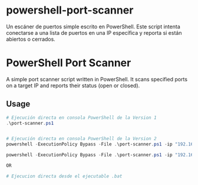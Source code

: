 # powershell-port-scanner
Un escáner de puertos simple escrito en PowerShell. Este script intenta conectarse a una lista de puertos en una IP específica y reporta si están abiertos o cerrados.


# PowerShell Port Scanner

A simple port scanner script written in PowerShell. It scans specified ports on a target IP and reports their status (open or closed).

## Usage

```powershell
# Ejecución directa en consola PowerShell de la Version 1
.\port-scanner.ps1


# Ejecución directa en consola PowerShell de la Version 2
powershell -ExecutionPolicy Bypass -File .\port-scanner.ps1 -ip "192.168.1.1" -ports "22,80,443,8080"

powershell -ExecutionPolicy Bypass -File .\port-scanner.ps1 -ip "192.168.1.1" -ports "21,22,23"

OR

# Ejecucion directa desde el ejecutable .bat




